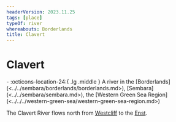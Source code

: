 ```yaml
---
headerVersion: 2023.11.25
tags: [place]
typeOf: river
whereabouts: Borderlands
title: Clavert
---
```

# Clavert
<div class="grid cards ext-narrow-margin ext-one-column" markdown>
-    :octicons-location-24:{ .lg .middle } A river in the [Borderlands](<../../sembara/borderlands/borderlands.md>), [Sembara](<../../sembara/sembara.md>), the [Western Green Sea Region](<../../../western-green-sea/western-green-sea-region.md>)  
</div>


The Clavert River flows north from [Westcliff](<../../addermarch/westcliff.md>) to the [Enst](<./enst.md>).